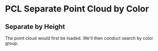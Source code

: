 # PCL Separate Point Cloud by Color

## Separate by Height

The point cloud would first be loaded. We'll then conduct search by color group.